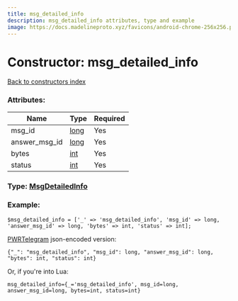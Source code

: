 ```yaml
---
title: msg_detailed_info
description: msg_detailed_info attributes, type and example
image: https://docs.madelineproto.xyz/favicons/android-chrome-256x256.png
---
```

# Constructor: msg\_detailed\_info  
[Back to constructors index](index.md)



### Attributes:

| Name     |    Type       | Required |
|----------|---------------|----------|
|msg\_id|[long](../types/long.md) | Yes|
|answer\_msg\_id|[long](../types/long.md) | Yes|
|bytes|[int](../types/int.md) | Yes|
|status|[int](../types/int.md) | Yes|



### Type: [MsgDetailedInfo](../types/MsgDetailedInfo.md)


### Example:

```
$msg_detailed_info = ['_' => 'msg_detailed_info', 'msg_id' => long, 'answer_msg_id' => long, 'bytes' => int, 'status' => int];
```  

[PWRTelegram](https://pwrtelegram.xyz) json-encoded version:

```
{"_": "msg_detailed_info", "msg_id": long, "answer_msg_id": long, "bytes": int, "status": int}
```


Or, if you're into Lua:  


```
msg_detailed_info={_='msg_detailed_info', msg_id=long, answer_msg_id=long, bytes=int, status=int}

```


